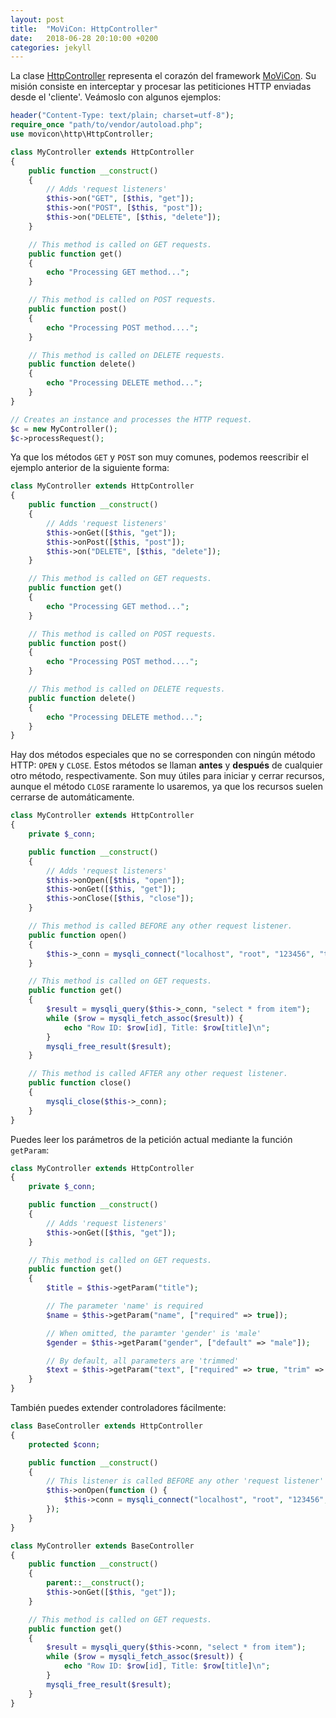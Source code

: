 ```yaml
---
layout: post
title:  "MoViCon: HttpController"
date:   2018-06-28 20:10:00 +0200
categories: jekyll
---
```


La clase [HttpController](https://github.com/movicon/movicon-http/blob/master/src/http/HttpController.php) representa el corazón del framework [MoViCon](https://github.com/movicon/movicon). Su misión consiste en interceptar y procesar las petiticiones HTTP enviadas desde el 'cliente'. Veámoslo con algunos ejemplos:

```php
header("Content-Type: text/plain; charset=utf-8");
require_once "path/to/vendor/autoload.php";
use movicon\http\HttpController;

class MyController extends HttpController
{
    public function __construct()
    {
        // Adds 'request listeners'
        $this->on("GET", [$this, "get"]);
        $this->on("POST", [$this, "post"]);
        $this->on("DELETE", [$this, "delete"]);
    }

    // This method is called on GET requests.
    public function get()
    {
        echo "Processing GET method...";
    }

    // This method is called on POST requests.
    public function post()
    {
        echo "Processing POST method....";
    }

    // This method is called on DELETE requests.
    public function delete()
    {
        echo "Processing DELETE method...";
    }
}

// Creates an instance and processes the HTTP request.
$c = new MyController();
$c->processRequest();
```

Ya que los métodos `GET` y `POST` son muy comunes, podemos reescribir el ejemplo anterior de la siguiente forma:

```php
class MyController extends HttpController
{
    public function __construct()
    {
        // Adds 'request listeners'
        $this->onGet([$this, "get"]);
        $this->onPost([$this, "post"]);
        $this->on("DELETE", [$this, "delete"]);
    }

    // This method is called on GET requests.
    public function get()
    {
        echo "Processing GET method...";
    }

    // This method is called on POST requests.
    public function post()
    {
        echo "Processing POST method....";
    }

    // This method is called on DELETE requests.
    public function delete()
    {
        echo "Processing DELETE method...";
    }
}
```

Hay dos métodos especiales que no se corresponden con ningún método HTTP: `OPEN` y `CLOSE`. Estos métodos se llaman **antes** y **después** de cualquier otro método, respectivamente. Son muy útiles para iniciar y cerrar recursos, aunque el método `CLOSE` raramente lo usaremos, ya que los recursos suelen cerrarse de automáticamente.

```php
class MyController extends HttpController
{
    private $_conn;

    public function __construct()
    {
        // Adds 'request listeners'
        $this->onOpen([$this, "open"]);
        $this->onGet([$this, "get"]);
        $this->onClose([$this, "close"]);
    }

    // This method is called BEFORE any other request listener.
    public function open()
    {
        $this->_conn = mysqli_connect("localhost", "root", "123456", "test");
    }

    // This method is called on GET requests.
    public function get()
    {
        $result = mysqli_query($this->_conn, "select * from item");
        while ($row = mysqli_fetch_assoc($result)) {
            echo "Row ID: $row[id], Title: $row[title]\n";
        }
        mysqli_free_result($result);
    }

    // This method is called AFTER any other request listener.
    public function close()
    {
        mysqli_close($this->_conn);
    }
}
```

Puedes leer los parámetros de la petición actual mediante la función `getParam`:

```php
class MyController extends HttpController
{
    private $_conn;

    public function __construct()
    {
        // Adds 'request listeners'
        $this->onGet([$this, "get"]);
    }

    // This method is called on GET requests.
    public function get()
    {
        $title = $this->getParam("title");

        // The parameter 'name' is required
        $name = $this->getParam("name", ["required" => true]);

        // When omitted, the paramter 'gender' is 'male'
        $gender = $this->getParam("gender", ["default" => "male"]);

        // By default, all parameters are 'trimmed'
        $text = $this->getParam("text", ["required" => true, "trim" => false]);
    }
}
```

También puedes extender controladores fácilmente:

```php
class BaseController extends HttpController
{
    protected $conn;

    public function __construct()
    {
        // This listener is called BEFORE any other 'request listener'
        $this->onOpen(function () {
            $this->conn = mysqli_connect("localhost", "root", "123456", "test");
        });
    }
}

class MyController extends BaseController
{
    public function __construct()
    {
        parent::__construct();
        $this->onGet([$this, "get"]);
    }

    // This method is called on GET requests.
    public function get()
    {
        $result = mysqli_query($this->conn, "select * from item");
        while ($row = mysqli_fetch_assoc($result)) {
            echo "Row ID: $row[id], Title: $row[title]\n";
        }
        mysqli_free_result($result);
    }
}
```
